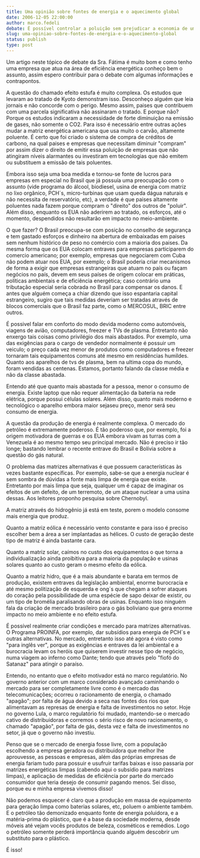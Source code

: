 ```yaml
---
title: Uma opinião sobre fontes de energia e o aquecimento global
date: 2006-12-05 22:00:00
author: marco.fedeli
debate: É possível controlar a poluição sem prejudicar a economia de um país?
slug: uma-opiniao-sobre-fontes-de-energia-e-o-aquecimento-global
status: publish 
type: post
---
```


Um artigo neste tópico de debate da Sra. Fátima é muito bom e como tenho uma empresa que atua na área de eficiência energética conheço bem o assunto, assim espero contribuir para o debate com algumas informações e contrapontos.  

A questão do chamado efeito estufa é muito complexa. Os estudos que levaram ao tratado de Kyoto demonstram isso. Desconheço alguém que leia jornais e não concorde com o perigo. Mesmo assim, paises que contribuem com uma parcela significativa não assinaram o tratado. E porque não? Porque os estudos indicaram a necessidade de forte diminuição na emissão de gases, não somente o CO2. Para isso é necessário entre outras ações mudar a matriz energética americana que usa muito o carvão, altamente poluente. É certo que foi criado o sistema de compra de créditos de carbono, na qual paises e empresas que necessitam diminuir "compram" por assim dizer o direito de emitir essa poluição de empresas que não atingiram níveis alarmantes ou investiram em tecnologias que não emitem ou substituem a emissão de tais poluentes.  

Embora isso seja uma boa medida e tornou-se fonte de lucros para empresas em especial no Brasil que já possuía uma preocupação com o assunto (vide programa do álcool, biodiesel, usina de energia com matriz no lixo orgânico, PCH´s, micro-turbinas que usam queda dágua naturais e não necessita de reservatório, etc), a verdade é que paises altamente poluentes nada fazem porque compram o "direito" dos outros de "poluir". Além disso, enquanto os EUA não aderirem ao tratado, os esforços, até o momento, despendidos não resultarão em impacto no meio-ambiente.  

O que fazer? O Brasil preocupa-se com posição no conselho de segurança e tem gastado esforços e dinheiro na abertura de embaixadas em paises sem nenhum histórico de peso no comércio com a maioria dos paises. Da mesma forma que os EUA colocam entraves para empresas participarem do comercio americano; por exemplo, empresas que negociarem com Cuba não podem atuar nos EUA, por exemplo; o Brasil poderia criar mecanismos de forma a exigir que empresas estrangeiras que atuam no país ou façam negócios no país, devem em seus países de origem colocar em práticas, políticas ambientais e de eficiência energética; caso contrário uma tributação especial seria cobrada no Brasil para compensar os danos. E antes que alguém começa a chiar dizendo que isso espantaria capital estrangeiro, sugiro que tais medidas deveriam ser tratadas através de blocos comerciais que o Brasil faz parte, como o MERCOSUL, BRIC entre outros.  

É possivel falar em conforto do modo devida moderno como automóveis, viagens de avião, computadores, freezer e TVs de plasma. Entretanto não enxergo tais coisas como privilégio dos mais abastados. Por exemplo, uma das exigências para o cargo de vendedor normalmente é possuir um veiculo; o preço cada vez menor de produtos como computadores e freezer tornaram tais equipamentos comuns até mesmo em residências humildes. Quanto aos aparelhos de tvs de plasma, bem na ultima copa do mundo, foram vendidas as centenas. Estamos, portanto falando da classe média e não da classe abastada.  

Entendo até que quanto mais abastada for a pessoa, menor o consumo de energia. Existe laptop que não requer alimentação da bateria na rede elétrica, porque possui células solares. Além disso, quanto mais moderno e tecnológico o aparelho embora maior sejaseu preço, menor será seu consumo de energia.   

A questão da produção de energia é realmente complexa. O mercado do petróleo é extremamente poderoso. É tão poderoso que, por exemplo, foi a origem motivadora de guerras e os EUA embora vivam as turras com a Venezuela é ao mesmo tempo seu principal mercado. Não é preciso ir tão longe; bastando lembrar o recente entrave do Brasil e Bolívia sobre a questão do gás natural.  

O problema das matrizes alternativas é que possuem características às vezes bastante específicas. Por exemplo, sabe-se que a energia nuclear é sem sombra de dúvidas a fonte mais limpa de energia que existe. Entretanto por mais limpa que seja, qualquer um é capaz de imaginar os efeitos de um defeito, de um terremoto, de um ataque nuclear a uma usina dessas. Aos leitores proponho pesquisa sobre Chernobyl.  

A matriz através do hidrogênio já está em teste, porem o modelo consome mais energia que produz.  

Quanto a matriz eólica é necessário vento constante e para isso é preciso escolher bem a área a ser implantadas as hélices. O custo de geração deste tipo de matriz é ainda bastante cara.  

Quanto a matriz solar, caímos no custo dos equipamentos o que torna a individualização ainda proibitiva para a maioria da população e usinas solares quanto ao custo geram o mesmo efeito da eólica.  

Quanto a matriz hidro, que é a mais abundante e barata em termos de produção, existem entraves da legislação ambiental, enorme burocracia e até mesmo politização de esquerda e ong´s que chegam a sofrer ataques do coração pela possibilidade de uma espécie de sapo deixar de existir, ou um tipo de bromélia paralisando obras de usinas. Enquanto isso ninguém fala da criação de mercado brasileiro para o gás boliviano que gera enorme impacto no meio ambiente e no efeito estufa.  

É possível realmente criar condições e mercado para matrizes alternativas. O Programa PROINFA, por exemplo, dar subsídios para energia de PCH´s e outras alternativas. No mercado, entretanto isso até agora é visto como "para inglês ver", porque as exigências e entraves da lei ambiental e a burocracia levam os heróis que quiserem investir nesse tipo de negócio, numa viagem ao inferno como Dante; tendo que através pelo "fiofó do Satanaz" para atingir o paraíso.  

Entendo, no entanto que o efeito motivador está no marco regulatório. No governo anterior com um marco considerado avançado caminhando o mercado para ser completamente livre como é o mercado das telecomunicações; ocorreu o racionamento de energia, o chamado "apagão"; por falta de água devido a seca nas fontes dos rios que alimentavam as represas de energia e falta de investimentos no setor. Hoje no governo Lula, o marco regulatório foi mudado, mantendo-se o mercado cativo de distribuidoras e corremos o sério risco de novo racionamento, o chamado "apagão", por falta de gás, desta vez e falta de investimentos no setor, já que o governo não investiu.  

Penso que se o mercado de energia fosse livre, com a população escolhendo a empresa geradora ou distribuidora que melhor lhe aprouvesse, as pessoas e empresas, além das próprias empresas de energia fariam tudo para possuir e usufruir tarifas baixas e isso passaria por matrizes energéticas limpas (cabendo aqui o subsidio para matrizes limpas), e aplicação de medidas de eficiência por parte do mercado consumidor que teria desejo de consumir pagando menos. Sei disso, porque eu e minha empresa vivemos disso!  

Não podemos esquecer é claro que a produção em massa de equipamento para geração limpa como baterias solares, etc, poluem o ambiente também. E o petróleo tão demonizado enquanto fonte de energia poluidora, e a matéria-prima do plástico, que é a base da sociedade moderna, desde móveis até vejam vocês produtos de beleza, cosméticos e remédios. Logo o petróleo somente perderá importância quando alguém descobrir um substituto para o plástico.   

  

É isso!  

  

